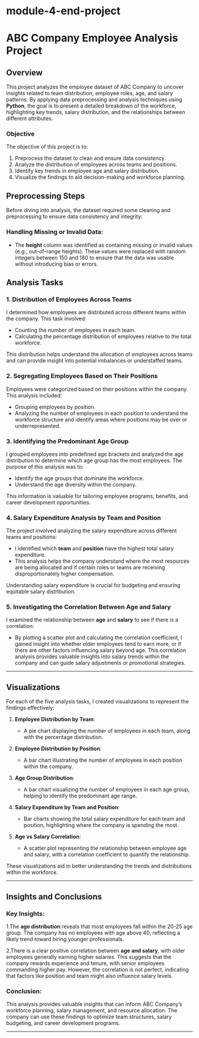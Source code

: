 # module-4-end-project
# ABC Company Employee Analysis Project

## Overview

This project analyzes the employee dataset of ABC Company to uncover insights related to team distribution, employee roles, age, and salary patterns. By applying data preprocessing and analysis techniques using **Python**, the goal is to present a detailed breakdown of the workforce, highlighting key trends, salary distribution, and the relationships between different attributes.

### Objective

The objective of this project is to:
1. Preprocess the dataset to clean and ensure data consistency.
2. Analyze the distribution of employees across teams and positions.
3. Identify key trends in employee age and salary distribution.
4. Visualize the findings to aid decision-making and workforce planning.

## Preprocessing Steps

Before diving into analysis, the dataset required some cleaning and preprocessing to ensure data consistency and integrity:

### Handling Missing or Invalid Data:
- The **height** column was identified as containing missing or invalid values (e.g., out-of-range heights). These values were replaced with random integers between 150 and 180 to ensure that the data was usable without introducing bias or errors.

## Analysis Tasks

### 1. Distribution of Employees Across Teams
I determined how employees are distributed across different teams within the company. This task involved:
- Counting the number of employees in each team.
- Calculating the percentage distribution of employees relative to the total workforce.

This distribution helps understand the allocation of employees across teams and can provide insight into potential imbalances or understaffed teams.

### 2. Segregating Employees Based on Their Positions
Employees were categorized based on their positions within the company. This analysis included:
- Grouping employees by position.
- Analyzing the number of employees in each position to understand the workforce structure and identify areas where positions may be over or underrepresented.
### 3. Identifying the Predominant Age Group
I grouped employees into predefined age brackets and analyzed the age distribution to determine which age group has the most employees. The purpose of this analysis was to:
- Identify the age groups that dominate the workforce.
- Understand the age diversity within the company.

This information is valuable for tailoring employee programs, benefits, and career development opportunities.

### 4. Salary Expenditure Analysis by Team and Position
The project involved analyzing the salary expenditure across different teams and positions:
- I identified which **team** and **position** have the highest total salary expenditure.
- This analysis helps the company understand where the most resources are being allocated and if certain roles or teams are receiving disproportionately higher compensation.

Understanding salary expenditure is crucial for budgeting and ensuring equitable salary distribution.

### 5. Investigating the Correlation Between Age and Salary
I examined the relationship between **age** and **salary** to see if there is a correlation:
- By plotting a scatter plot and calculating the correlation coefficient, I gained insight into whether older employees tend to earn more, or if there are other factors influencing salary beyond age.
This correlation analysis provides valuable insights into salary trends within the company and can guide salary adjustments or promotional strategies.

---

## Visualizations

For each of the five analysis tasks, I created visualizations to represent the findings effectively:

1. **Employee Distribution by Team**:
   - A pie chart displaying the number of employees in each team, along with the percentage distribution.

2. **Employee Distribution by Position**:
   - A bar chart illustrating the number of employees in each position within the company.

3. **Age Group Distribution**:
   - A bar chart visualizing the number of employees in each age group, helping to identify the predominant age range.

4. **Salary Expenditure by Team and Position**:
   - Bar charts showing the total salary expenditure for each team and position, highlighting where the company is spending the most.

5. **Age vs Salary Correlation**:
   - A scatter plot representing the relationship between employee age and salary, with a correlation coefficient to quantify the relationship.

These visualizations aid in better understanding the trends and distributions within the workforce.

---

## Insights and Conclusions
### Key Insights:

1.The **age distribution** reveals that most employees fall within the 20-25 age group. The company has no employees with age above 40, reflecting a likely trend toward hiring younger professionals.

2.There is a clear positive correlation between **age and salary**, with older employees generally earning higher salaries. This suggests that the company rewards experience and tenure, with senior employees commanding higher pay. However, the correlation is not perfect, indicating that factors like position and team might also influence salary levels.
### Conclusion:
This analysis provides valuable insights that can inform ABC Company’s workforce planning, salary management, and resource allocation. The company can use these findings to optimize team structures, salary budgeting, and career development programs.

---
